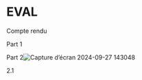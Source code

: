 # EVAL

Compte rendu 

Part 1

Part 2![Capture d’écran 2024-09-27 143048](https://github.com/user-attachments/assets/2e7ee13f-df07-4373-b12b-6859c6bd3099)

2.1 
